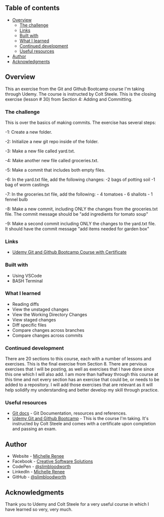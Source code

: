 ## Table of contents

- [Overview](#overview)
  - [The challenge](#the-challenge)  
  - [Links](#links)
  - [Built with](#built-with)
  - [What I learned](#what-i-learned)
  - [Continued development](#continued-development)
  - [Useful resources](#useful-resources)
- [Author](#author)
- [Acknowledgments](#acknowledgments)

## Overview

This an exercise from the Git and Github Bootcamp course I'm taking through Udemy. The course is instructed by Colt Steele. This is the closing exercise (lesson # 30) from Section 4: Adding and Committing.

### The challenge

This is over the basics of making commits.
The exercise has several steps:

-1: Create a new folder.

-2: Initialize a new git repo inside of the folder.

-3: Make a new file called yard.txt.

-4: Make another new file called groceries.txt.

-5: Make a commit that includes both empty files.

-6: In the yard.txt file, add the following changes: -2 bags of potting soil -1 bag of worm castings

-7: In the groceries.txt file, add the following: - 4 tomatoes - 6 shallots - 1 fennel bulb

-8: Make a new commit, including ONLY the changes from the groceries.txt file. The commit message should be "add ingredients for tomato soup"

-9: Make a second commit including ONLY the changes to the yard.txt file.  It should have the commit message "add items needed for garden box"

### Links

- [Udemy Git and Github Bootcamp Course with Certificate](https://www.udemy.com/course/git-and-github-bootcamp/)

### Built with

- Using VSCode
- BASH Terminal

### What I learned

- Reading diffs
- View the unstaged changes
- View the Working Directory Changes
- View staged changes
- Diff specific files
- Compare changes across branches
- Compare changes across commits

### Continued development

There are 20 sections to this course, each with a number of lessons and exercises. This is the final exercise from Section 8. There are pervious exercises that I will be posting, as well as exercises that I have done since this one which I will also add. I am more than halfway through this course at this time and not every section has an exercise that could be, or needs to be added to a repository. I will add those exercises that are relevant as it will help solidify my understanding and better develop my skill through practice.

### Useful resources

- [Git docs](https://git-scm.com/doc) - Git Documentation, resources and references.
- [Udemy Git and Github Bootcamp](https://www.udemy.com/course/git-and-github-bootcamp/) - This is the course I'm taking. It's instructed by Colt Steele and comes with a certificate upon completion and passing an exam.

## Author

- Website - [Michelle Renee](https://slimbloodworth.editorx.io/portfolio)
- Facebook - [Creative Software Solutions](https://www.facebook.com/profile.php?id=100073842390690)
- CodePen - [@slimbloodworth](https://codepen.io/slimbloodworth)
- LinkedIn - [Michelle Renee](https://www.linkedin.com/in/michelle-renee-99b455187/)
- GitHub - [@slimbloodworth](https://github.com/SlimBloodworth)

## Acknowledgments

Thank you to Udemy and Colt Steele for a very useful course in which I have learned so very, very much.
